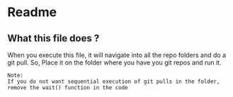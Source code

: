 # Readme


## What this file does ? 

When you execute this file, it will navigate into all the repo folders and do a git pull. So, Place it on the folder where you have you git repos and run it. 

``` 
Note: 
If you do not want sequential execution of git pulls in the folder, remove the wait() function in the code
```
